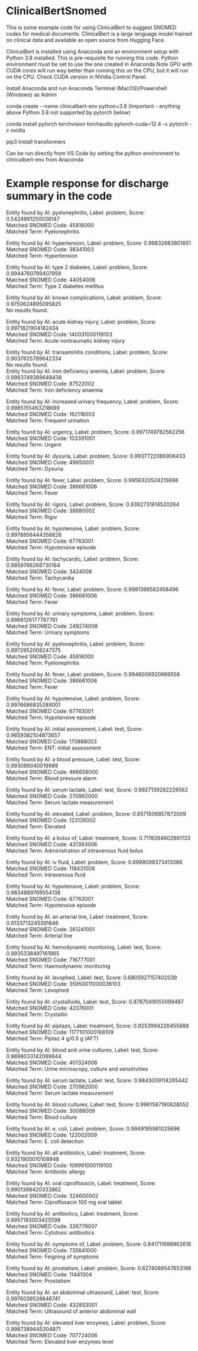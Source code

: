 # ClinicalBertSnomed
This is some example code for using ClinicalBert to suggest SNOMED codes for medical documents.
ClinicalBert is a large language model trained on clinical data and available as open source from Hugging Face.

ClinicalBert is installed using Anaconda and an environment setup with Python 3.8 installed. This is pre-requisite for running this code.
Python environment must be set to use the one created in Anaconda
Note GPU with CUDA cores will run way better than running this on the CPU, but it will run on the CPU. Check CUDA version in NVidia Control Panel.

Install Anaconda and run Anaconda Terminal (MacOS)/Powershell (Windows) as Admin

conda create --name clinicalbert-env python=3.8 (Important - anything above Python 3.8 not supported by pytorch below)

conda install pytorch torchvision torchaudio pytorch-cuda=12.4 -c pytorch -c nvidia

pip3 install transformers

Can be run directly from VS Code by setting the python environment to clinicalbert-env from Anaconda

# Example response for discharge summary in the code

Entity found by AI: pyelonephritis, Label: problem, Score: 0.5424991250038147  
Matched SNOMED Code: 45816000  
Matched Term: Pyelonephritis  
  
Entity found by AI: hypertension, Label: problem, Score: 0.99832683801651  
Matched SNOMED Code: 38341003  
Matched Term: Hypertension  
  
Entity found by AI: type 2 diabetes, Label: problem, Score: 0.9944760799407959  
Matched SNOMED Code: 44054006  
Matched Term: Type 2 diabetes mellitus  
  
Entity found by AI: known complications, Label: problem, Score: 0.9750624895095825  
No results found.  
  
Entity found by AI: acute kidney injury, Label: problem, Score: 0.9971821904182434  
Matched SNOMED Code: 140031000119103  
Matched Term: Acute nontraumatic kidney injury  
  
Entity found by AI: transaminitis conditions, Label: problem, Score: 0.9037625789642334  
No results found.  
Entity found by AI: iron deficiency anemia, Label: problem, Score: 0.9983749389648438  
Matched SNOMED Code: 87522002  
Matched Term: Iron deficiency anaemia  
  
Entity found by AI: increased urinary frequency, Label: problem, Score: 0.9985155463218689  
Matched SNOMED Code: 162116003  
Matched Term: Frequent urination  
  
Entity found by AI: urgency, Label: problem, Score: 0.9971749782562256  
Matched SNOMED Code: 103391001  
Matched Term: Urgent  
  
Entity found by AI: dysuria, Label: problem, Score: 0.9937722086906433  
Matched SNOMED Code: 49650001  
Matched Term: Dysuria  
  
Entity found by AI: fever, Label: problem, Score: 0.9956320524215698  
Matched SNOMED Code: 386661006  
Matched Term: Fever  
  
Entity found by AI: rigors, Label: problem, Score: 0.9382731914520264  
Matched SNOMED Code: 38880002  
Matched Term: Rigor  
  
Entity found by AI: hypotensive, Label: problem, Score: 0.9978856444358826  
Matched SNOMED Code: 67763001  
Matched Term: Hypotensive episode  
  
Entity found by AI: tachycardic, Label: problem, Score: 0.9959766268730164  
Matched SNOMED Code: 3424008  
Matched Term: Tachycardia  
  
Entity found by AI: fever, Label: problem, Score: 0.9981398582458496  
Matched SNOMED Code: 386661006  
Matched Term: Fever  
  
Entity found by AI: urinary symptoms, Label: problem, Score: 0.8968126177787781  
Matched SNOMED Code: 249274008  
Matched Term: Urinary symptoms  
  
Entity found by AI: pyelonephritis, Label: problem, Score: 0.9972952008247375  
Matched SNOMED Code: 45816000  
Matched Term: Pyelonephritis  
  
Entity found by AI: fever, Label: problem, Score: 0.9946008920669556  
Matched SNOMED Code: 386661006  
Matched Term: Fever  
  
Entity found by AI: hypotensive, Label: problem, Score: 0.9976686835289001  
Matched SNOMED Code: 67763001  
Matched Term: Hypotensive episode  
  
Entity found by AI: initial assessment, Label: test, Score: 0.9659382104873657  
Matched SNOMED Code: 170888003  
Matched Term: ENT: initial assessment  
  
Entity found by AI: a blood pressure, Label: test, Score: 0.993086040019989  
Matched SNOMED Code: 466658000  
Matched Term: Blood pressure alarm  
  
Entity found by AI: serum lactate, Label: test, Score: 0.9927139282226562  
Matched SNOMED Code: 270982000  
Matched Term: Serum lactate measurement  
  
Entity found by AI: elevated, Label: problem, Score: 0.6571506857872009  
Matched SNOMED Code: 123126002  
Matched Term: Elevated  
  
Entity found by AI: a bolus of, Label: treatment, Score: 0.7119264602661133  
Matched SNOMED Code: 431393006  
Matched Term: Administration of intravenous fluid bolus  
  
Entity found by AI: iv fluid, Label: problem, Score: 0.8998098373413086  
Matched SNOMED Code: 118431008  
Matched Term: Intravenous fluid  
  
Entity found by AI: hypotensive, Label: problem, Score: 0.9834889769554138  
Matched SNOMED Code: 67763001  
Matched Term: Hypotensive episode  
  
Entity found by AI: an arterial line, Label: treatment, Score: 0.9133713245391846  
Matched SNOMED Code: 261241001  
Matched Term: Arterial line  
  
Entity found by AI: hemodynamic monitoring, Label: test, Score: 0.9935338497161865  
Matched SNOMED Code: 716777001  
Matched Term: Haemodynamic monitoring  
  
Entity found by AI: levophed, Label: test, Score: 0.6805927157402039  
Matched SNOMED Code: 35950011000036103  
Matched Term: Levophed  
  
Entity found by AI: crystalloids, Label: test, Score: 0.8787049055099487  
Matched SNOMED Code: 42076001  
Matched Term: Crystallin  
  
Entity found by AI: piptazo, Label: treatment, Score: 0.9253994226455688  
Matched SNOMED Code: 1177101000168109  
Matched Term: Piptaz 4 g/0.5 g (AFT)  
  
Entity found by AI: blood and urine cultures, Label: test, Score: 0.9898033142089844  
Matched SNOMED Code: 401324008  
Matched Term: Urine microscopy, culture and sensitivities  
  
Entity found by AI: serum lactate, Label: test, Score: 0.9843009114265442  
Matched SNOMED Code: 270982000  
Matched Term: Serum lactate measurement  
  
Entity found by AI: blood cultures, Label: test, Score: 0.9961587190628052  
Matched SNOMED Code: 30088009  
Matched Term: Blood culture  
  
Entity found by AI: e. coli, Label: problem, Score: 0.9949195981025696  
Matched SNOMED Code: 122002009  
Matched Term: E. coli detection  
  
Entity found by AI: all antibiotics, Label: treatment, Score: 0.9321900010108948  
Matched SNOMED Code: 109991000119100  
Matched Term: Antibiotic allergy  
  
Entity found by AI: oral ciprofloxacin, Label: treatment, Score: 0.9901398420333862  
Matched SNOMED Code: 324600002  
Matched Term: Ciprofloxacin 100 mg oral tablet  
  
Entity found by AI: antibiotics, Label: treatment, Score: 0.9957183003425598  
Matched SNOMED Code: 326779007  
Matched Term: Cytotoxic antibiotics  
  
Entity found by AI: symptoms of, Label: problem, Score: 0.841711699962616  
Matched SNOMED Code: 735641000  
Matched Term: Feigning of symptoms  
  
Entity found by AI: prostatism, Label: problem, Score: 0.6274069547653198  
Matched SNOMED Code: 11441004  
Matched Term: Prostatism  
  
Entity found by AI: an abdominal ultrasound, Label: test, Score: 0.9976039528846741  
Matched SNOMED Code: 432853001  
Matched Term: Ultrasound of anterior abdominal wall  
  
Entity found by AI: elevated liver enzymes, Label: problem, Score: 0.9987389445304871  
Matched SNOMED Code: 707724006  
Matched Term: Elevated liver enzymes level
